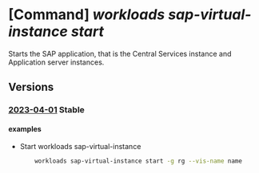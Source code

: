 # [Command] _workloads sap-virtual-instance start_

Starts the SAP application, that is the Central Services instance and Application server instances.

## Versions

### [2023-04-01](/Resources/mgmt-plane/L3N1YnNjcmlwdGlvbnMve30vcmVzb3VyY2Vncm91cHMve30vcHJvdmlkZXJzL21pY3Jvc29mdC53b3JrbG9hZHMvc2FwdmlydHVhbGluc3RhbmNlcy97fS9zdGFydA==/2023-04-01.xml) **Stable**

<!-- mgmt-plane /subscriptions/{}/resourcegroups/{}/providers/microsoft.workloads/sapvirtualinstances/{}/start 2023-04-01 -->

#### examples

- Start workloads sap-virtual-instance
    ```bash
        workloads sap-virtual-instance start -g rg --vis-name name
    ```
